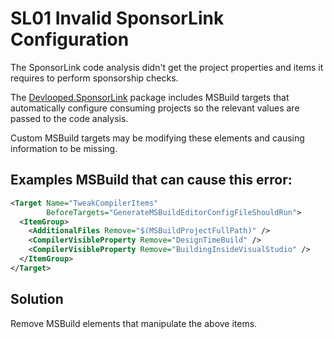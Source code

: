 # SL01  Invalid SponsorLink Configuration

The SponsorLink code analysis didn't get the project properties and items 
it requires to perform sponsorship checks.

The [Devlooped.SponsorLink](https://nuget.org/packages/Devlooped.SponsorLink) 
package includes MSBuild targets that automatically configure consuming projects 
so the relevant values are passed to the code analysis.

Custom MSBuild targets may be modifying these elements and causing information 
to be missing.

## Examples MSBuild that can cause this error:

```xml
<Target Name="TweakCompilerItems"
        BeforeTargets="GenerateMSBuildEditorConfigFileShouldRun">
  <ItemGroup>
    <AdditionalFiles Remove="$(MSBuildProjectFullPath)" />
    <CompilerVisibleProperty Remove="DesignTimeBuild" />
    <CompilerVisibleProperty Remove="BuildingInsideVisualStudio" />
  </ItemGroup>
</Target>

```

## Solution

Remove MSBuild elements that manipulate the above items.